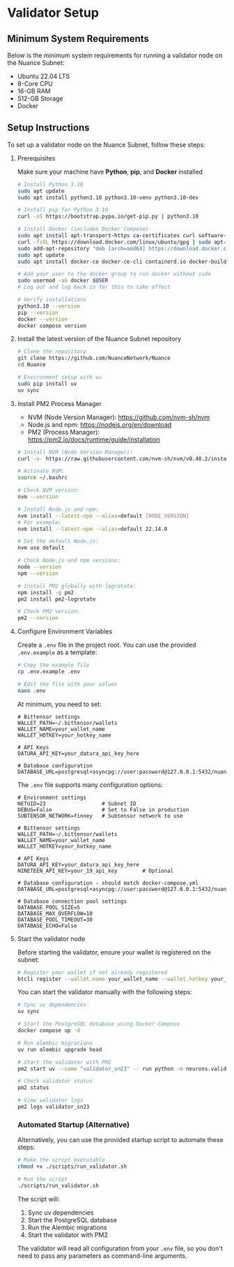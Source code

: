 # Validator Setup

## Minimum System Requirements

Below is the minimum system requirements for running a validator node on the Nuance Subnet:

- Ubuntu 22.04 LTS
- 8-Core CPU
- 16-GB RAM
- 512-GB Storage
- Docker

## Setup Instructions
To set up a validator node on the Nuance Subnet, follow these steps:

1. Prerequisites

    Make sure your machine have **Python**, **pip**, and **Docker** installed
    ```sh
    # Install Python 3.10
    sudo apt update
    sudo apt install python3.10 python3.10-venv python3.10-dev

    # Install pip for Python 3.10
    curl -sS https://bootstrap.pypa.io/get-pip.py | python3.10

    # Install Docker (includes Docker Compose)
    sudo apt install apt-transport-https ca-certificates curl software-properties-common
    curl -fsSL https://download.docker.com/linux/ubuntu/gpg | sudo apt-key add -
    sudo add-apt-repository "deb [arch=amd64] https://download.docker.com/linux/ubuntu $(lsb_release -cs) stable"
    sudo apt update
    sudo apt install docker-ce docker-ce-cli containerd.io docker-buildx-plugin docker-compose-plugin

    # Add your user to the docker group to run docker without sudo
    sudo usermod -aG docker $USER
    # Log out and log back in for this to take effect

    # Verify installations
    python3.10 --version
    pip --version
    docker --version
    docker compose version
    ```

2. Install the latest version of the Nuance Subnet repository
    ```sh
    # Clone the repository
    git clone https://github.com/NuanceNetwork/Nuance
    cd Nuance

    # Environment setup with uv
    sudo pip install uv
    uv sync
    ```

3. Install PM2 Process Manager

    - NVM (Node Version Manager): <https://github.com/nvm-sh/nvm>
    - Node.js and npm: <https://nodejs.org/en/download>
    - PM2 (Process Manager): <https://pm2.io/docs/runtime/guide/installation>

    ```sh
    # Install NVM (Node Version Manager):
    curl -o- https://raw.githubusercontent.com/nvm-sh/nvm/v0.40.2/install.sh | bash

    # Activate NVM:
    source ~/.bashrc

    # Check NVM version:
    nvm --version

    # Install Node.js and npm:
    nvm install --latest-npm --alias=default [NODE_VERSION]
    # For example:
    nvm install --latest-npm --alias=default 22.14.0

    # Set the default Node.js:
    nvm use default

    # Check Node.js and npm versions:
    node --version
    npm --version

    # Install PM2 globally with logrotate:
    npm install -g pm2
    pm2 install pm2-logrotate

    # Check PM2 version:
    pm2 --version
    ```

4. Configure Environment Variables

    Create a `.env` file in the project root. You can use the provided `.env.example` as a template:

    ```sh
    # Copy the example file
    cp .env.example .env
    
    # Edit the file with your values
    nano .env
    ```

    At minimum, you need to set:
    ```
    # Bittensor settings
    WALLET_PATH=~/.bittensor/wallets
    WALLET_NAME=your_wallet_name
    WALLET_HOTKEY=your_hotkey_name
    
    # API Keys
    DATURA_API_KEY=your_datura_api_key_here
    
    # Database configuration
    DATABASE_URL=postgresql+asyncpg://user:password@127.0.0.1:5432/nuance
    ```

    The `.env` file supports many configuration options:
    ```
    # Environment settings
    NETUID=23                  # Subnet ID
    DEBUG=False                # Set to False in production
    SUBTENSOR_NETWORK=finney   # Subtensor network to use

    # Bittensor settings
    WALLET_PATH=~/.bittensor/wallets
    WALLET_NAME=your_wallet_name
    WALLET_HOTKEY=your_hotkey_name

    # API Keys
    DATURA_API_KEY=your_datura_api_key_here
    NINETEEN_API_KEY=your_19_api_key        # Optional

    # Database configuration - should match docker-compose.yml
    DATABASE_URL=postgresql+asyncpg://user:password@127.0.0.1:5432/nuance
    
    # Database connection pool settings
    DATABASE_POOL_SIZE=5
    DATABASE_MAX_OVERFLOW=10
    DATABASE_POOL_TIMEOUT=30
    DATABASE_ECHO=False
    ```

5. Start the validator node

   Before starting the validator, ensure your wallet is registered on the subnet:
   ```sh
   # Register your wallet if not already registered
   btcli register --wallet.name your_wallet_name --wallet.hotkey your_wallet_hotkey --netuid 23
   ```

   You can start the validator manually with the following steps:

   ```sh
   # Sync uv dependencies
   uv sync

   # Start the PostgreSQL database using Docker Compose
   docker compose up -d

   # Run alembic migrations
   uv run alembic upgrade head

   # Start the validator with PM2
   pm2 start uv --name "validator_sn23" -- run python -m neurons.validator.main
   
   # Check validator status
   pm2 status
   
   # View validator logs
   pm2 logs validator_sn23
   ```

   ### Automated Startup (Alternative)

   Alternatively, you can use the provided startup script to automate these steps:

   ```sh
   # Make the script executable
   chmod +x ./scripts/run_validator.sh

   # Run the script
   ./scripts/run_validator.sh
   ```

   The script will:
   1. Sync uv dependencies
   2. Start the PostgreSQL database
   3. Run the Alembic migrations
   4. Start the validator with PM2

   The validator will read all configuration from your `.env` file, so you don't need to pass any parameters as command-line arguments.